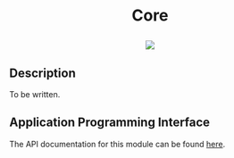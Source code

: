 # <p align="center">Core</p>

<p align="center">
    <img src="https://img.shields.io/badge/Package_Version-0.1.1-blue.svg?longCache=true&style=flat-square"/>
</p>

## Description
To be written.

## Application Programming Interface
The API documentation for this module can be found
[here](https://embeddedmontiarc.github.io/Elysium/packages/core/docs).